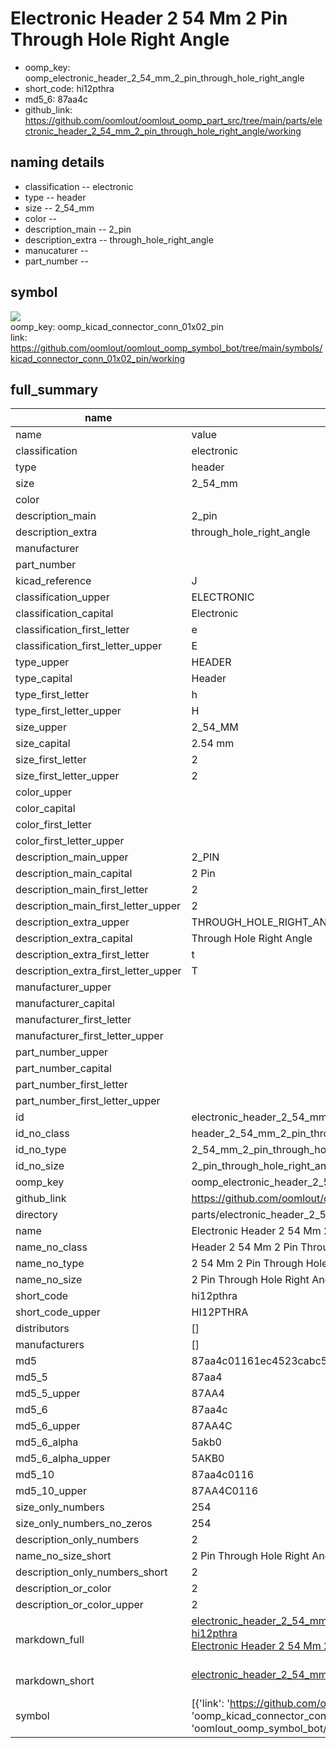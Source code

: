 # Electronic Header 2 54 Mm 2 Pin Through Hole Right Angle

  
* oomp_key: oomp_electronic_header_2_54_mm_2_pin_through_hole_right_angle 
* short_code: hi12pthra
* md5_6: 87aa4c  
* github_link: https://github.com/oomlout/oomlout_oomp_part_src/tree/main/parts/electronic_header_2_54_mm_2_pin_through_hole_right_angle/working  
## naming details
* classification -- electronic
* type -- header
* size -- 2_54_mm
* color -- 
* description_main -- 2_pin
* description_extra -- through_hole_right_angle
* manucaturer -- 
* part_number -- 



## symbol

![](symbol/{index}}/working/working_600.png)  
oomp_key: oomp_kicad_connector_conn_01x02_pin  
link: https://github.com/oomlout/oomlout_oomp_symbol_bot/tree/main/symbols/kicad_connector_conn_01x02_pin/working  


## full_summary
| name | value | 
| --- | --- | 
| name | value | 
| classification | electronic | 
| type | header | 
| size | 2_54_mm | 
| color |  | 
| description_main | 2_pin | 
| description_extra | through_hole_right_angle | 
| manufacturer |  | 
| part_number |  | 
| kicad_reference | J | 
| classification_upper | ELECTRONIC | 
| classification_capital | Electronic | 
| classification_first_letter | e | 
| classification_first_letter_upper | E | 
| type_upper | HEADER | 
| type_capital | Header | 
| type_first_letter | h | 
| type_first_letter_upper | H | 
| size_upper | 2_54_MM | 
| size_capital | 2.54 mm | 
| size_first_letter | 2 | 
| size_first_letter_upper | 2 | 
| color_upper |  | 
| color_capital |  | 
| color_first_letter |  | 
| color_first_letter_upper |  | 
| description_main_upper | 2_PIN | 
| description_main_capital | 2 Pin | 
| description_main_first_letter | 2 | 
| description_main_first_letter_upper | 2 | 
| description_extra_upper | THROUGH_HOLE_RIGHT_ANGLE | 
| description_extra_capital | Through Hole Right Angle | 
| description_extra_first_letter | t | 
| description_extra_first_letter_upper | T | 
| manufacturer_upper |  | 
| manufacturer_capital |  | 
| manufacturer_first_letter |  | 
| manufacturer_first_letter_upper |  | 
| part_number_upper |  | 
| part_number_capital |  | 
| part_number_first_letter |  | 
| part_number_first_letter_upper |  | 
| id | electronic_header_2_54_mm_2_pin_through_hole_right_angle | 
| id_no_class | header_2_54_mm_2_pin_through_hole_right_angle | 
| id_no_type | 2_54_mm_2_pin_through_hole_right_angle | 
| id_no_size | 2_pin_through_hole_right_angle | 
| oomp_key | oomp_electronic_header_2_54_mm_2_pin_through_hole_right_angle | 
| github_link | https://github.com/oomlout/oomlout_oomp_part_src/tree/main/parts/electronic_header_2_54_mm_2_pin_through_hole_right_angle/working | 
| directory | parts/electronic_header_2_54_mm_2_pin_through_hole_right_angle | 
| name | Electronic Header 2 54 Mm 2 Pin Through Hole Right Angle | 
| name_no_class | Header 2 54 Mm 2 Pin Through Hole Right Angle | 
| name_no_type | 2 54 Mm 2 Pin Through Hole Right Angle | 
| name_no_size | 2 Pin Through Hole Right Angle | 
| short_code | hi12pthra | 
| short_code_upper | HI12PTHRA | 
| distributors | [] | 
| manufacturers | [] | 
| md5 | 87aa4c01161ec4523cabc5f45b669703 | 
| md5_5 | 87aa4 | 
| md5_5_upper | 87AA4 | 
| md5_6 | 87aa4c | 
| md5_6_upper | 87AA4C | 
| md5_6_alpha | 5akb0 | 
| md5_6_alpha_upper | 5AKB0 | 
| md5_10 | 87aa4c0116 | 
| md5_10_upper | 87AA4C0116 | 
| size_only_numbers | 254 | 
| size_only_numbers_no_zeros | 254 | 
| description_only_numbers | 2 | 
| name_no_size_short | 2 Pin Through Hole Right Angle | 
| description_only_numbers_short | 2 | 
| description_or_color | 2 | 
| description_or_color_upper | 2 | 
| markdown_full | [electronic_header_2_54_mm_2_pin_through_hole_right_angle](https://github.com/oomlout/oomlout_oomp_part_src/tree/main/parts/electronic_header_2_54_mm_2_pin_through_hole_right_angle/working)<br>[hi12pthra](https://github.com/oomlout/oomlout_oomp_part_src/tree/main/parts/electronic_header_2_54_mm_2_pin_through_hole_right_angle/working)<br>[Electronic Header 2 54 Mm 2 Pin Through Hole Right Angle](https://github.com/oomlout/oomlout_oomp_part_src/tree/main/parts/electronic_header_2_54_mm_2_pin_through_hole_right_angle/working)<br><br> | 
| markdown_short | [electronic_header_2_54_mm_2_pin_through_hole_right_angle](https://github.com/oomlout/oomlout_oomp_part_src/tree/main/parts/electronic_header_2_54_mm_2_pin_through_hole_right_angle/working)<br><br> | 
| symbol | [{'link': 'https://github.com/oomlout/oomlout_oomp_symbol_bot/tree/main/symbols/kicad_connector_conn_01x02_pin', 'oomp_key': 'oomp_kicad_connector_conn_01x02_pin', 'directory': 'oomlout_oomp_symbol_bot/symbols/kicad_connector_conn_01x02_pin//working/working.kicad_sym', 'index': 0}] | 
